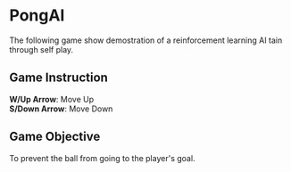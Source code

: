 # PongAI
The following game show demostration of a reinforcement learning AI tain through self play.
## Game Instruction
<b>W/Up Arrow</b>: Move Up\
<b>S/Down Arrow</b>: Move Down
## Game Objective
To prevent the ball from going to the player's goal.
